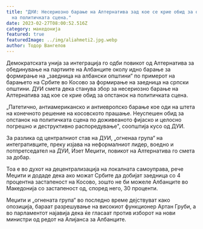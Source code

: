 ```yaml
---
title: "ДУИ: Несериозно барање на Алтернатива зад кое се крие обид за опстанок
  на политичката сцена."
date: 2023-02-27T08:00:52.516Z
category: македонија
featured: true
featuredImage: ../img/aliahmeti2.jpg.webp
author: Тодор Вангелов
---
```


Демократската унија за интеграција го одби повикот од Алтернатива за обединување на партиите на Албанците околу идно барање за формирање на „заедница на албански општини“ по примерот на барањето на Србите во Косово за формирање на заедница на српски општини. ДУИ смета дека станува збор за несериозно барање на Алтернатива зад кое се крие обид за опстанок на политичката сцена.

„Патетично, антиамериканско и антиевропско барање кое оди на штета на конечното решение на косовското прашање. Неуспешен обид за опстанок на политичката сцена по доживеаното фијаско и целосно погрешно и деструктивно распоредување", соопштија кусо од ДУИ.

За разлика од централниот став на ДУИ, „огненаа група“ на интегративците, преку изјава на неформалниот лидер, воедно и потпретседател на ДУИ, Изет Меџити, повикот на Алтернатива го смета за добар.

Тоа е во духот на децентрализација на локалната самоуправа, рече Меџити и додаде дека ако можат Србите да добијат заедница со 4 процентна застапеност на Косово, зошто не би можеле Албанците во Македонија со застапеност од, според него, 30 проценти.

Меџити и „огнената група“ во последно време дејствуват како опозиција, бараат разрешување на високиот функционер Артан Груби, а во парламентот најавија дека ќе гласаат против изборот на нови министри од редот на Алијанса за Албанците.
